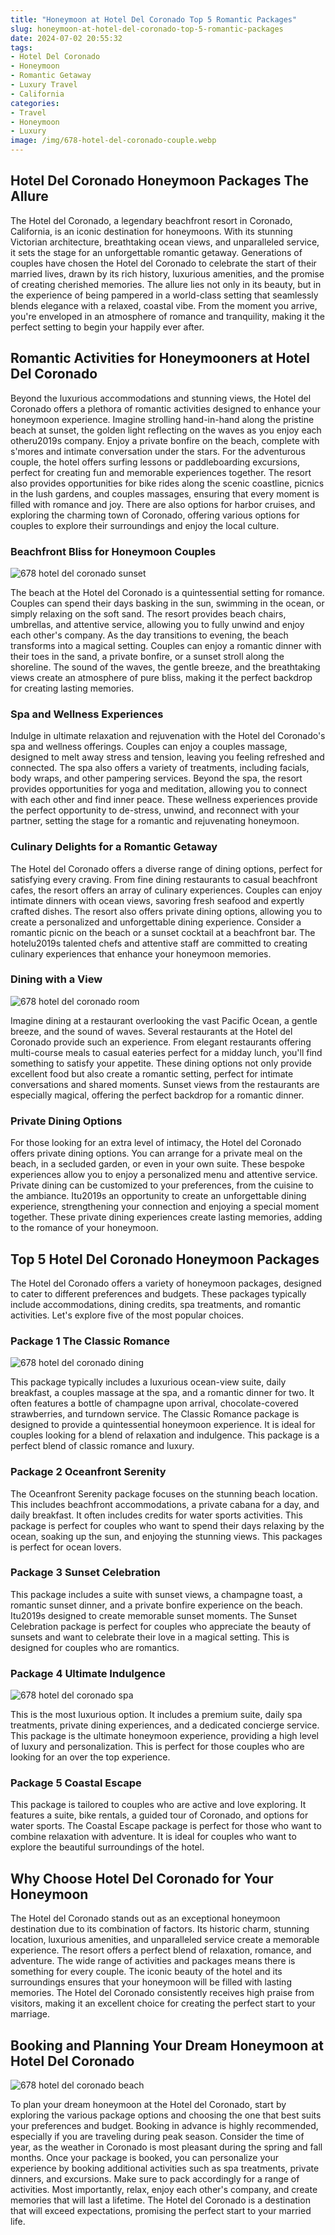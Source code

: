 ```yaml
---
title: "Honeymoon at Hotel Del Coronado Top 5 Romantic Packages"
slug: honeymoon-at-hotel-del-coronado-top-5-romantic-packages
date: 2024-07-02 20:55:32
tags:
- Hotel Del Coronado
- Honeymoon
- Romantic Getaway
- Luxury Travel
- California
categories:
- Travel
- Honeymoon
- Luxury
image: /img/678-hotel-del-coronado-couple.webp 
---
```

## Hotel Del Coronado Honeymoon Packages The Allure

The Hotel del Coronado, a legendary beachfront resort in Coronado, California, is an iconic destination for honeymoons. With its stunning Victorian architecture, breathtaking ocean views, and unparalleled service, it sets the stage for an unforgettable romantic getaway. Generations of couples have chosen the Hotel del Coronado to celebrate the start of their married lives, drawn by its rich history, luxurious amenities, and the promise of creating cherished memories. The allure lies not only in its beauty, but in the experience of being pampered in a world-class setting that seamlessly blends elegance with a relaxed, coastal vibe. From the moment you arrive, you're enveloped in an atmosphere of romance and tranquility, making it the perfect setting to begin your happily ever after.

## Romantic Activities for Honeymooners at Hotel Del Coronado

Beyond the luxurious accommodations and stunning views, the Hotel del Coronado offers a plethora of romantic activities designed to enhance your honeymoon experience. Imagine strolling hand-in-hand along the pristine beach at sunset, the golden light reflecting on the waves as you enjoy each otheru2019s company. Enjoy a private bonfire on the beach, complete with s'mores and intimate conversation under the stars. For the adventurous couple, the hotel offers surfing lessons or paddleboarding excursions, perfect for creating fun and memorable experiences together. The resort also provides opportunities for bike rides along the scenic coastline, picnics in the lush gardens, and couples massages, ensuring that every moment is filled with romance and joy. There are also options for harbor cruises, and exploring the charming town of Coronado, offering various options for couples to explore their surroundings and enjoy the local culture.

### Beachfront Bliss for Honeymoon Couples

![678 hotel del coronado sunset](/img/678-hotel-del-coronado-sunset.webp)

The beach at the Hotel del Coronado is a quintessential setting for romance. Couples can spend their days basking in the sun, swimming in the ocean, or simply relaxing on the soft sand. The resort provides beach chairs, umbrellas, and attentive service, allowing you to fully unwind and enjoy each other's company. As the day transitions to evening, the beach transforms into a magical setting. Couples can enjoy a romantic dinner with their toes in the sand, a private bonfire, or a sunset stroll along the shoreline. The sound of the waves, the gentle breeze, and the breathtaking views create an atmosphere of pure bliss, making it the perfect backdrop for creating lasting memories.

### Spa and Wellness Experiences

Indulge in ultimate relaxation and rejuvenation with the Hotel del Coronado's spa and wellness offerings. Couples can enjoy a couples massage, designed to melt away stress and tension, leaving you feeling refreshed and connected. The spa also offers a variety of treatments, including facials, body wraps, and other pampering services. Beyond the spa, the resort provides opportunities for yoga and meditation, allowing you to connect with each other and find inner peace. These wellness experiences provide the perfect opportunity to de-stress, unwind, and reconnect with your partner, setting the stage for a romantic and rejuvenating honeymoon.

### Culinary Delights for a Romantic Getaway

The Hotel del Coronado offers a diverse range of dining options, perfect for satisfying every craving. From fine dining restaurants to casual beachfront cafes, the resort offers an array of culinary experiences. Couples can enjoy intimate dinners with ocean views, savoring fresh seafood and expertly crafted dishes. The resort also offers private dining options, allowing you to create a personalized and unforgettable dining experience. Consider a romantic picnic on the beach or a sunset cocktail at a beachfront bar. The hotelu2019s talented chefs and attentive staff are committed to creating culinary experiences that enhance your honeymoon memories.

### Dining with a View

![678 hotel del coronado room](/img/678-hotel-del-coronado-room.webp)

Imagine dining at a restaurant overlooking the vast Pacific Ocean, a gentle breeze, and the sound of waves. Several restaurants at the Hotel del Coronado provide such an experience. From elegant restaurants offering multi-course meals to casual eateries perfect for a midday lunch, you'll find something to satisfy your appetite. These dining options not only provide excellent food but also create a romantic setting, perfect for intimate conversations and shared moments. Sunset views from the restaurants are especially magical, offering the perfect backdrop for a romantic dinner.

### Private Dining Options

For those looking for an extra level of intimacy, the Hotel del Coronado offers private dining options. You can arrange for a private meal on the beach, in a secluded garden, or even in your own suite. These bespoke experiences allow you to enjoy a personalized menu and attentive service. Private dining can be customized to your preferences, from the cuisine to the ambiance. Itu2019s an opportunity to create an unforgettable dining experience, strengthening your connection and enjoying a special moment together. These private dining experiences create lasting memories, adding to the romance of your honeymoon.

## Top 5 Hotel Del Coronado Honeymoon Packages

The Hotel del Coronado offers a variety of honeymoon packages, designed to cater to different preferences and budgets. These packages typically include accommodations, dining credits, spa treatments, and romantic activities. Let's explore five of the most popular choices.

### Package 1 The Classic Romance

![678 hotel del coronado dining](/img/678-hotel-del-coronado-dining.webp)

This package typically includes a luxurious ocean-view suite, daily breakfast, a couples massage at the spa, and a romantic dinner for two. It often features a bottle of champagne upon arrival, chocolate-covered strawberries, and turndown service. The Classic Romance package is designed to provide a quintessential honeymoon experience. It is ideal for couples looking for a blend of relaxation and indulgence. This package is a perfect blend of classic romance and luxury.

### Package 2 Oceanfront Serenity

The Oceanfront Serenity package focuses on the stunning beach location. This includes beachfront accommodations, a private cabana for a day, and daily breakfast. It often includes credits for water sports activities. This package is perfect for couples who want to spend their days relaxing by the ocean, soaking up the sun, and enjoying the stunning views. This packages is perfect for ocean lovers.

### Package 3 Sunset Celebration

This package includes a suite with sunset views, a champagne toast, a romantic sunset dinner, and a private bonfire experience on the beach. Itu2019s designed to create memorable sunset moments. The Sunset Celebration package is perfect for couples who appreciate the beauty of sunsets and want to celebrate their love in a magical setting. This is designed for couples who are romantics.

### Package 4 Ultimate Indulgence

![678 hotel del coronado spa](/img/678-hotel-del-coronado-spa.webp)

This is the most luxurious option. It includes a premium suite, daily spa treatments, private dining experiences, and a dedicated concierge service. This package is the ultimate honeymoon experience, providing a high level of luxury and personalization. This is perfect for those couples who are looking for an over the top experience.

### Package 5 Coastal Escape

This package is tailored to couples who are active and love exploring. It features a suite, bike rentals, a guided tour of Coronado, and options for water sports. The Coastal Escape package is perfect for those who want to combine relaxation with adventure. It is ideal for couples who want to explore the beautiful surroundings of the hotel.

## Why Choose Hotel Del Coronado for Your Honeymoon

The Hotel del Coronado stands out as an exceptional honeymoon destination due to its combination of factors. Its historic charm, stunning location, luxurious amenities, and unparalleled service create a memorable experience. The resort offers a perfect blend of relaxation, romance, and adventure. The wide range of activities and packages means there is something for every couple. The iconic beauty of the hotel and its surroundings ensures that your honeymoon will be filled with lasting memories. The Hotel del Coronado consistently receives high praise from visitors, making it an excellent choice for creating the perfect start to your marriage.

## Booking and Planning Your Dream Honeymoon at Hotel Del Coronado

![678 hotel del coronado beach](/img/678-hotel-del-coronado-beach.webp)

To plan your dream honeymoon at the Hotel del Coronado, start by exploring the various package options and choosing the one that best suits your preferences and budget. Booking in advance is highly recommended, especially if you are traveling during peak season. Consider the time of year, as the weather in Coronado is most pleasant during the spring and fall months. Once your package is booked, you can personalize your experience by booking additional activities such as spa treatments, private dinners, and excursions. Make sure to pack accordingly for a range of activities. Most importantly, relax, enjoy each other's company, and create memories that will last a lifetime. The Hotel del Coronado is a destination that will exceed expectations, promising the perfect start to your married life.

